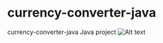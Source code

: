 # currency-converter-java
 currency-converter-java Java project   <img src="/path/to/capture.JPG.jpg" alt="Alt text" title="Optional title">
